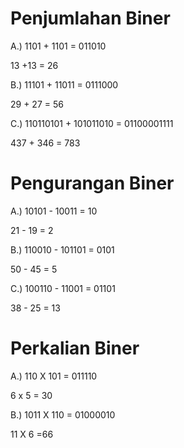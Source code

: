 # Penjumlahan Biner
A.) 1101 + 1101 = 011010

13 +13 = 26

B.) 11101 + 11011 = 0111000

29 + 27 = 56

C.) 110110101 + 101011010 = 01100001111

437 + 346 = 783

# Pengurangan Biner
A.) 10101 - 10011 = 10

21 - 19 = 2

B.) 110010 - 101101 = 0101

50 - 45 = 5

C.) 100110 - 11001 = 01101

38 - 25 = 13

# Perkalian Biner

A.) 110 X 101 = 011110

6 x 5 = 30

B.) 1011 X 110 = 01000010

11 X 6 =66

